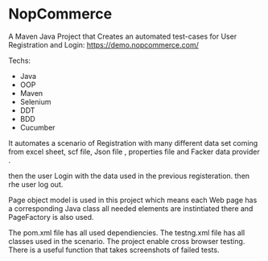 # NopCommerce
A Maven Java Project that Creates an automated test-cases for User Registration and Login: https://demo.nopcommerce.com/


Techs:
- Java
- OOP
- Maven
- Selenium
- DDT
- BDD
- Cucumber 

It automates a scenario of Registration with many different data set coming from excel sheet, scf file, Json file , properties file and Facker data provider .

then the user Login with the data used in the previous registeration.
then rhe user log out.

Page object model is used in this project which means each Web page has a corresponding Java class all needed elements are instintiated there and PageFactory is also used.

The pom.xml file has all used dependiencies.
The testng.xml file has all classes used in the scenario.
The project enable cross browser testing.
There is a useful function that takes screenshots of failed tests.


